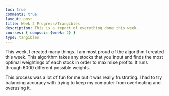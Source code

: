 ```yaml
---
toc: true
comments: true
layout: post
title: Week 2 Progress/Trangibles
description: This is a report of everything done this week. 
courses: { compsci: {week: 2} }
type: tangibles
---
```


This week, I created many things. I am most proud of the algorithm I created this week. This algorithm takes any stocks that you input and finds the most optimal weightings of each stock in order to maximise profits. It runs through 6000 different possible weights. 

This process was a lot of fun for me but it was really frustrating. I had to try balancing accuracy with trying to keep my computer from overheating and overusing it.

